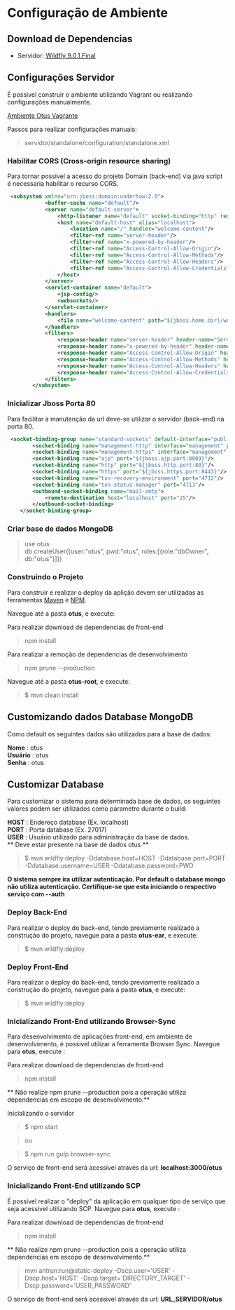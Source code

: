 # Configuração de Ambiente
## Download de Dependencias

- Servidor: [Wildfly 9.0.1.Final](https://www.mongodb.com/download-center#community)

## Configurações Servidor
É possivel construir o ambiente utilizando Vagrant ou realizando configurações manualmente.

[Ambiente Otus Vagrante](https://github.com/ccem-dev/otus-api-vagrant/blob/master/README.md)

Passos para realizar configurações manuais:

> servidor/standalone/configuration/standalone.xml

### Habilitar CORS (Cross-origin resource sharing) 
Para tornar possivel a acesso do projeto Domain (back-end) via java script é necessaria habilitar o recurso CORS.

``` xml
 <subsystem xmlns="urn:jboss:domain:undertow:2.0">
            <buffer-cache name="default"/>
            <server name="default-server">
                <http-listener name="default" socket-binding="http" redirect-socket="https"/>
                <host name="default-host" alias="localhost">
                    <location name="/" handler="welcome-content"/>
                    <filter-ref name="server-header"/>
                    <filter-ref name="x-powered-by-header"/>
                    <filter-ref name="Access-Control-Allow-Origin"/>
                    <filter-ref name="Access-Control-Allow-Methods"/>
                    <filter-ref name="Access-Control-Allow-Headers"/>
                    <filter-ref name="Access-Control-Allow-Credentials"/>
                </host>
            </server>
            <servlet-container name="default">
                <jsp-config/>
                <websockets/>
            </servlet-container>
            <handlers>
                <file name="welcome-content" path="${jboss.home.dir}/welcome-content"/>
            </handlers>
            <filters>
                <response-header name="server-header" header-name="Server" header-value="WildFly/9"/>
                <response-header name="x-powered-by-header" header-name="X-Powered-By" header-value="Undertow/1"/>
                <response-header name="Access-Control-Allow-Origin" header-name="Access-Control-Allow-Origin" header-value="*"/>
                <response-header name="Access-Control-Allow-Methods" header-name="Access-Control-Allow-Methods" header-value="*"/>
                <response-header name="Access-Control-Allow-Headers" header-name="Access-Control-Allow-Headers" header-value="Content-Type, Authorization"/>
                <response-header name="Access-Control-Allow-Credentials" header-name="Access-Control-Allow-Credentials" header-value="true"/>
            </filters>
        </subsystem>
```

### Inicializar Jboss Porta 80
Para facilitar a manutenção da url deve-se utilizar o servidor (back-end) na porta 80.

``` xml
 <socket-binding-group name="standard-sockets" default-interface="public" port-offset="${jboss.socket.binding.port-offset:0}">
        <socket-binding name="management-http" interface="management" port="${jboss.management.http.port:9990}"/>
        <socket-binding name="management-https" interface="management" port="${jboss.management.https.port:9993}"/>
        <socket-binding name="ajp" port="${jboss.ajp.port:8009}"/>
        <socket-binding name="http" port="${jboss.http.port:80}"/>
        <socket-binding name="https" port="${jboss.https.port:8443}"/>
        <socket-binding name="txn-recovery-environment" port="4712"/>
        <socket-binding name="txn-status-manager" port="4713"/>
        <outbound-socket-binding name="mail-smtp">
            <remote-destination host="localhost" port="25"/>
        </outbound-socket-binding>
    </socket-binding-group>
```

### Criar base de dados MongoDB

> use otus <br>
> db.createUser({user:"otus", pwd:"otus", roles:[{role:"dbOwner", db:"otus"}]}) <br>

### Construindo o Projeto
Para construir e realizar o deploy da aplição devem ser utilizadas as ferramentas [Maven](https://maven.apache.org/) e [NPM](https://www.npmjs.com/).

Navegue até a pasta **otus**, e execute:

Para realizar download de dependencias de front-end
> npm install

Para realizar a remoção de dependencias de desenvolvimento
> npm prune --production

Navegue até a pasta **otus-root**, e execute:

> $ mvn clean install 

## Customizando dados Database MongoDB
Como default os seguintes dados são utilizados para a base de dados:

**Nome**    : otus <br>
**Usuário** : otus <br>
**Senha**   : otus <br>

## Customizar Database
Para customizar o sistema para determinada base de dados, os seguintes valores podem
ser utilizados como parametro durante o build:

**HOST** : Endereço database (Ex. localhost)<br>
**PORT** : Porta database (Ex. 27017)<br>
**USER** : Usuário utilizado para administração da base de dados. <br>
** Deve estar presente na base de dados otus **

> $ mvn wildfly:deploy -Ddatabase.host=HOST -Ddatabase.port=PORT -Ddatabase.username=USER -Ddatabase.password=PWD

**O sistema sempre ira utilizar autenticação. Por default o database mongo não utiliza autenticação.
Certifique-se que esta iniciando o respectivo serviço com --auth**

### Deploy Back-End
Para realizar o deploy do back-end, tendo previamente realizado a construção do projeto, navegue para a pasta **otus-ear**, e execute:

> $ mvn wildfly:deploy

### Deploy Front-End
Para realizar o deploy do back-end, tendo previamente realizado a construção do projeto, navegue para a pasta **otus**, e execute:

> $ mvn wildfly:deploy

### Inicializando Front-End utilizando Browser-Sync
Para desenvolvimento de aplicações front-end, em ambiente de desenvolvimento, é possivel utilizar a ferramenta Browser Sync. Navegue para **otus**, execute :

Para realizar download de dependencias de front-end
> npm install

** Não realize npm prune --production pois a operação utiliza dependencias em escopo de desenvolvimento.**

Inicializando o servidor
> $ npm start

> ou

> $ npm run gulp browser-sync

O serviço de front-end será acessivel através da url: **localhost:3000/otus**

### Inicializando Front-End utilizando SCP
É possivel realizar o "deploy" da aplicação em qualquer tipo de serviço que seja acessivel utilizando SCP.
Navegue para **otus**, execute :

Para realizar download de dependencias de front-end
> npm install

** Não realize npm prune --production pois a operação utiliza dependencias em escopo de desenvolvimento.**

> mvn antrun:run@static-deploy -Dscp.user='USER' -Dscp.host='HOST' -Dscp.target='DIRECTORY_TARGET' -Dscp.password='USER_PASSWORD'

O serviço de front-end será acessivel através da url: **URL_SERVIDOR/otus**


